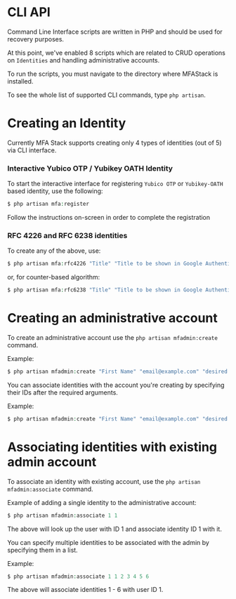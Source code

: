 # CLI API

Command Line Interface scripts are written in PHP and should be used for recovery purposes.
 
At this point, we've enabled 8 scripts which are related to CRUD operations on `Identities` and handling administrative accounts.

To run the scripts, you must navigate to the directory where MFAStack is installed. 

To see the whole list of supported CLI commands, type `php artisan`.


# Creating an Identity

Currently MFA Stack supports creating only 4 types of identities (out of 5) via CLI interface. 


### Interactive Yubico OTP / Yubikey OATH Identity

To start the interactive interface for registering `Yubico OTP` or `Yubikey-OATH` based identity, use the following:
```php
$ php artisan mfa:register
```

Follow the instructions on-screen in order to complete the registration

### RFC 4226 and RFC 6238 identities

To create any of the above, use:

```php
$ php artisan mfa:rfc4226 "Title" "Title to be shown in Google Authenticator"
```

or, for counter-based algorithm: 

```php
$ php artisan mfa:rfc6238 "Title" "Title to be shown in Google Authenticator"
```

# Creating an administrative account

To create an administrative account use the `php artisan mfadmin:create` command.

Example: 

```php
$ php artisan mfadmin:create "First Name" "email@example.com" "desired password"
```

You can associate identities with the account you're creating by specifying their IDs after the required arguments. 

Example:

```php
$ php artisan mfadmin:create "First Name" "email@example.com" "desired password" 1 2 3 4 5 55 120 550
```

# Associating identities with existing admin account

To associate an identity with existing account, use the `php artisan mfadmin:associate` command.

Example of adding a single identity to the administrative account:

```php
$ php artisan mfadmin:associate 1 1
```

The above will look up the user with ID 1 and associate identity ID 1 with it. 

You can specify multiple identities to be associated with the admin by specifying them in a list. 

Example:

```php
$ php artisan mfadmin:associate 1 1 2 3 4 5 6
```

The above will associate identities 1 - 6 with user ID 1.
